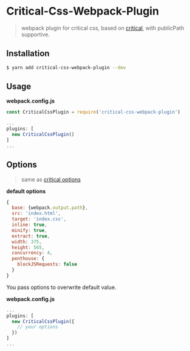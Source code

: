 Critical-Css-Webpack-Plugin
=======================
> webpack plugin for critical css, based on [critical](https://github.com/addyosmani/critical), with publicPath supportive.


Installation
----

```bash
$ yarn add critical-css-webpack-plugin --dev
```

Usage
-----

**webpack.config.js**

```javascript
const CriticalCssPlugin = require('critical-css-webpack-plugin')

...
plugins: [
  new CriticalCssPlugin()
]
...
```

Options
-------
> same as [critical options](https://github.com/addyosmani/critical#options)

**default options**

```javascript
{
  base: {webpack.output.path},
  src: 'index.html',
  target: 'index.css',
  inline: true,
  minify: true,
  extract: true,
  width: 375,
  height: 565,
  concurrency: 4,
  penthouse: {
    blockJSRequests: false
  }
}
```

You pass options to overwrite default value.

**webpack.config.js**

```javascript
...
plugins: [
  new CriticalCssPlugin({
    // your options
  })
]
...
```
